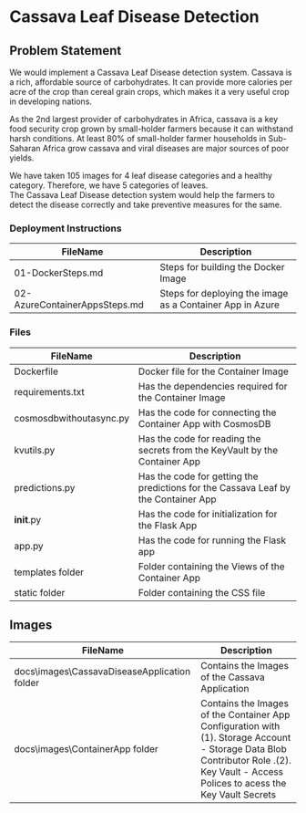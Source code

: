# Cassava Leaf Disease Detection         

## Problem Statement
We would implement a Cassava Leaf Disease detection system.
Cassava is a rich, affordable source of carbohydrates. It can provide more calories per acre of the crop than cereal grain crops, which makes it a very useful crop in developing nations.          
              

As the 2nd largest provider of carbohydrates in Africa, cassava is a key food security crop grown by small-holder farmers because it can withstand harsh conditions. At least 80% of small-holder farmer households in Sub-Saharan Africa grow cassava and viral diseases are major sources of poor yields.              
             

We have taken 105 images for 4 leaf disease categories and a healthy category. Therefore, we have 5 categories of leaves.            
The Cassava Leaf Disease detection system would help the farmers to detect the disease correctly and take preventive measures for the same.       

### Deployment Instructions     


|  FileName  |  Description |
|---|---|
| 01-DockerSteps.md |   Steps for building the Docker Image        |
|  02-AzureContainerAppsSteps.md | Steps for deploying the image as a Container App in Azure   |         

### Files     


|  FileName  |  Description |
|---|---|
| Dockerfile |   Docker file for the Container Image        |       
| requirements.txt |   Has the dependencies required for the Container Image        |        
| cosmosdbwithoutasync.py |   Has the code for connecting the Container App with CosmosDB        |        
|  kvutils.py | Has the code for reading the secrets from the KeyVault by the Container App   |          
|  predictions.py | Has the code for getting the predictions for the Cassava Leaf by the Container App   |      
|  __init__.py | Has the code for initialization for the Flask App |      
|  app.py | Has the code for running the Flask app |      
|  templates folder | Folder containing the Views of the Container App   |        
|  static folder | Folder containing the CSS file   |     

## Images     

|  FileName  |  Description |
|---|---|
| docs\images\CassavaDiseaseApplication folder |    Contains the Images of the Cassava Application          |     
| docs\images\ContainerApp folder |    Contains the Images of the Container App Configuration with (1). Storage Account  - Storage Data Blob Contributor Role .(2). Key Vault - Access Polices to acess the Key Vault Secrets           | 




